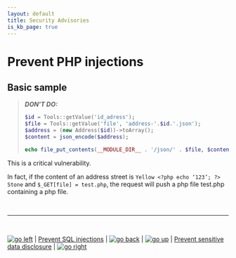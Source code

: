 ```yaml
---
layout: default
title: Security Advisories
is_kb_page: true
---
```


# Prevent PHP injections

## Basic sample

> ***DON'T DO:***
> ```PHP
> $id = Tools::getValue('id_adress');
> $file = Tools::getValue('file', 'address-'.$id.'.json');
> $address = (new Address($id))->toArray();
> $content = json_encode($address);
>
> echo file_put_contents(__MODULE_DIR__ . '/json/' . $file, $content);
> ```

This is a critical vulnerability.

In fact, if the content of an address street is `Yellow <?php echo ‘123’; ?> Stone` and `$_GET[file] = test.php`, the request will push a php file test.php containing a php file.

<br>

****

<br>

[![go left](/images/left-arrow-9133251.png)](/security-advisories/kb/sql_injections.html) | [Prevent SQL injections](/sql_injections.md) | [![go back](/images/back-to-menu-arrow-9121722.png)](/security-advisories/kb/index.html) | [![go up](/images/up-arrow-1767592-1502496.png)](#prevent-php-injections) | [Prevent sensitive data disclosure](/sensitive_data_disclosure.md) | [![go right](/images/right-arrow.png)](/security-advisories/kb/sensitive_data_disclosure.html)

